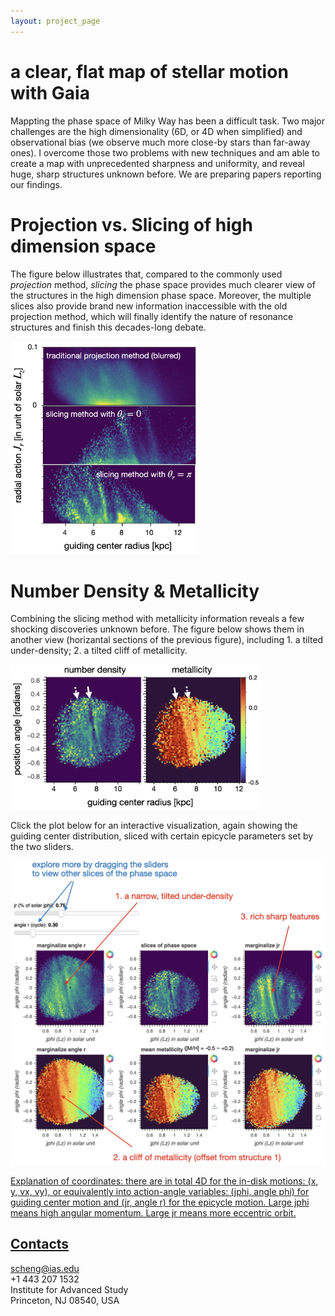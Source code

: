 ```yaml
---
layout: project_page
---
```


# a clear, flat map of stellar motion with Gaia

Mappting the phase space of Milky Way has been a difficult task.  Two major challenges are the high dimensionality (6D, or 4D when simplified) and observational bias (we observe much more close-by stars than far-away ones). I overcome those two problems with new techniques and am able to create a map with unprecedented sharpness and uniformity, and reveal huge, sharp structures unknown before.  We are preparing papers reporting our findings. 

# Projection vs. Slicing of high dimension space

The figure below illustrates that, compared to the commonly used *projection* method, *slicing* the phase space provides much clearer view of the structures in the high dimension phase space. Moreover, the multiple slices also provide brand new information inaccessible with the old projection method, which will finally identify the nature of resonance structures and finish this decades-long debate. 
  
<img src="https://github.com/SihaoCheng/SihaoCheng.github.io/blob/master/action_action.png?raw=true" width="300" />

# Number Density & Metallicity
Combining the slicing method with metallicity information reveals a few shocking discoveries unknown before. The figure below shows them in another view (horizantal sections of the previous figure), including 1. a tilted under-density; 2. a tilted cliff of metallicity.

<img src="https://github.com/SihaoCheng/SihaoCheng.github.io/blob/master/guiding_center.png?raw=true" width="400" />


Click the plot below for an interactive visualization, again showing the guiding center distribution, sliced with certain epicycle parameters set by the two sliders.

<a href="https://sihaocheng.github.io/phase_space_100_err20_0-0.05_jz0.5-_m17"><img src="https://github.com/SihaoCheng/SihaoCheng.github.io/blob/master/phase_space_marked.png?raw=true" width="800" />

Explanation of coordinates: there are in total 4D for the in-disk motions: (x, y, vx, vy), or equivalently into action-angle variables: 
(jphi, angle phi) for guiding center motion and (jr, angle r) for the epicycle motion. 
Large jphi means high angular momentum. Large jr means more eccentric orbit.



## Contacts
scheng@ias.edu
<br>
+1 443 207 1532
<br>
Institute for Advanced Study
<br>
Princeton, NJ 08540, USA
